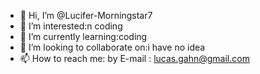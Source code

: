 - 👋 Hi, I’m @Lucifer-Morningstar7
- 👀 I’m interested:n coding
- 🌱 I’m currently learning:coding
- 💞️ I’m looking to collaborate on:i have no idea
- 📫 How to reach me: by E-mail : lucas.gahn@gmail.com

<!---
Lucifer-Morningstar7/Lucifer-Morningstar7 is a ✨ special ✨ repository because its `README.md` (this file) appears on your GitHub profile.
You can click the Preview link to take a look at your changes.
--->
